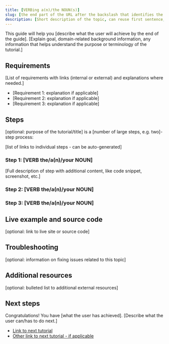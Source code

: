 ```yaml
---
title: [VERBing a(n)/the NOUN(s)]
slug: [the end part of the URL after the backslash that identifies the page]
description: [Short description of the topic, can reuse first sentence, max 300 characters]
---
```


This guide will help you [describe what the user will achieve by the end of the guide]. [Explain goal, domain-related background information, any information that helps understand the purpose or terminology of the tutorial.]

## Requirements

[List of requirements with links (internal or external) and explanations where needed.]

- [Requirement 1: explanation if applicable]
- [Requirement 2: explanation if applicable]
- [Requirement 3: explanation if applicable]

## Steps

[optional: purpose of the tutorial/title] is a [number of large steps, e.g. two]-step process:

[list of links to individual steps - can be auto-generated]

### Step 1: [VERB the/a(n)/your NOUN]

[Full description of step with additional content, like code snippet, screenshot, etc.]

### Step 2: [VERB the/a(n)/your NOUN]

### Step 3: [VERB the/a(n)/your NOUN]

## Live example and source code
[optional: link to live site or source code]

## Troubleshooting
[optional: information on fixing issues related to this topic]

## Additional resources
[optional: bulleted list to additional external resources]

## Next steps

Congratulations! You have [what the user has achieved].
[Describe what the user can/has to do next.]

- [Link to next tutorial]()
- [Other link to next tutorial - if applicable]()